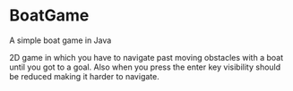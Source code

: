 # BoatGame
A simple boat game in Java

2D game in which you have to navigate past moving obstacles with a boat until you got to a goal. Also when you press the enter key visibility should be reduced making it harder to navigate.
